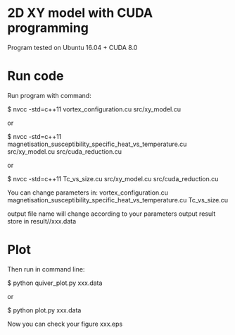 # 2D XY model with CUDA programming

Program tested on Ubuntu 16.04 + CUDA 8.0

# Run code
Run program with command:

$ nvcc -std=c++11 vortex_configuration.cu src/xy_model.cu

or

$ nvcc -std=c++11 magnetisation_susceptibility_specific_heat_vs_temperature.cu src/xy_model.cu src/cuda_reduction.cu

or 

$ nvcc -std=c++11 Tc_vs_size.cu src/xy_model.cu src/cuda_reduction.cu

You can change parameters in:
vortex_configuration.cu
magnetisation_susceptibility_specific_heat_vs_temperature.cu
Tc_vs_size.cu

output file name will change according to your parameters
output result store in result/<cuda file name>/xxx.data

# Plot
Then run in command line:

$ python quiver_plot.py xxx.data

or

$ python plot.py xxx.data

Now you can check your figure xxx.eps
